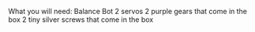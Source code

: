 What you will need:
Balance Bot
2 servos
2 purple gears that come in the box
2 tiny silver screws that come in the box
